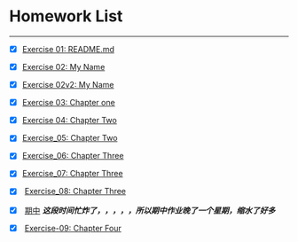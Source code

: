 # Homework List
******
- [x]  [Exercise 01: README.md][1]
- [x]  [Exercise 02: My Name][2]
- [x]  [Exercise 02v2: My Name][3]
- [x]  [Exercise 03: Chapter one][4]
- [x]  [Exercise 04: Chapter Two][5]
- [x]  [Exercise_05: Chapter Two][6]
- [x]  [Exercise_06: Chapter Three][7]
- [x]  [Exercise_07: Chapter Three][8]
- [x]  [Exercise_08: Chapter Three][9]
- [x]  [期中][10]
***这段时间忙炸了，，，，，所以期中作业晚了一个星期，缩水了好多***
- [x]  [Exercise-09: Chapter Four][11]


[1]: https://github.com/ARETHUSAl/compuational_physics_2015301580187/blob/master/README.md/
[2]: https://github.com/ARETHUSAl/compuational_physics_2015301580187/tree/master/Exercise_02
[3]: https://github.com/ARETHUSAl/compuational_physics_N2015301580187/tree/master/Exercise_02V2
[4]: https://github.com/ARETHUSAl/compuational_physics_N2015301580187/tree/master/Exercise_03
[5]: https://github.com/ARETHUSAl/compuational_physics_N2015301580187/tree/master/Exercise_04
[6]: https://github.com/ARETHUSAl/compuational_physics_N2015301580187/tree/master/Exercise_05
[7]: https://github.com/ARETHUSAl/compuational_physics_N2015301580187/tree/master/Exercise_06
[8]: https://github.com/ARETHUSAl/compuational_physics_N2015301580187/tree/master/Exercise_07
[9]: https://www.zybuluo.com/574718927/note/946748
[10]: https://github.com/ARETHUSAl/compuational_physics_N2015301580187/tree/master/%E6%9C%9F%E4%B8%AD
[11]: https://www.zybuluo.com/574718927/note/971316
